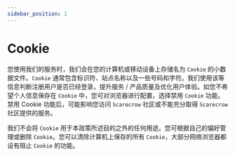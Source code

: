 ```yaml
---
sidebar_position: 1
---
```


# Cookie

您使用我们的服务时，我们会在您的计算机或移动设备上存储名为 `Cookie` 的小数据文件。`Cookie` 通常包含标识符、站点名称以及一些号码和字符。我们使用该等信息判断注册用户是否已经登录，提升服务 / 产品质量及优化用户体验。如您不希望个人信息保存在 `Cookie` 中，您可对浏览器进行配置，选择禁用 `Cookie` 功能。禁用 Cookie 功能后，可能影响您访问 `Scarecrow` 社区或不能充分取得 `Scarecrow` 社区提供的服务。

我们不会将 `Cookie` 用于本政策所述目的之外的任何用途。您可根据自己的偏好管理或删除 `Cookie`。您可以清除计算机上保存的所有 `Cookie`，大部分网络浏览器都设有阻止 `Cookie` 的功能。